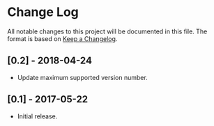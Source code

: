 # Change Log
All notable changes to this project will be documented in this file.
The format is based on [Keep a Changelog](http://keepachangelog.com/).

## [0.2] - 2018-04-24
- Update maximum supported version number.

## [0.1] - 2017-05-22
- Initial release.


